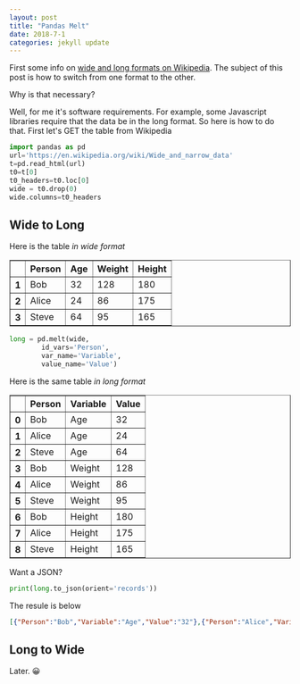 ```yaml
---
layout: post
title: "Pandas Melt"
date: 2018-7-1
categories: jekyll update
---
```


First some info on [wide and long formats on Wikipedia](https://en.wikipedia.org/wiki/Wide_and_narrow_data). The subject of this post is how to switch from one format to the other.

Why is that necessary? 

Well, for me it's software requirements. For example, some Javascript libraries require that the data be in the long format. So here is how to do that. First let's GET the table from Wikipedia

``` python
import pandas as pd
url='https://en.wikipedia.org/wiki/Wide_and_narrow_data'
t=pd.read_html(url)
t0=t[0]
t0_headers=t0.loc[0]
wide = t0.drop(0)
wide.columns=t0_headers
```

## Wide to Long

Here is the table *in wide format*

<table border="1" class="dataframe">
  <thead>
    <tr style="text-align: right;">
      <th></th>
      <th>Person</th>
      <th>Age</th>
      <th>Weight</th>
      <th>Height</th>
    </tr>
  </thead>
  <tbody>
    <tr>
      <th>1</th>
      <td>Bob</td>
      <td>32</td>
      <td>128</td>
      <td>180</td>
    </tr>
    <tr>
      <th>2</th>
      <td>Alice</td>
      <td>24</td>
      <td>86</td>
      <td>175</td>
    </tr>
    <tr>
      <th>3</th>
      <td>Steve</td>
      <td>64</td>
      <td>95</td>
      <td>165</td>
    </tr>
  </tbody>
</table>

``` python
long = pd.melt(wide,
        id_vars='Person',
        var_name='Variable', 
        value_name='Value')
```
Here is the same table *in long format*

<table border="1" class="dataframe">
  <thead>
    <tr style="text-align: right;">
      <th></th>
      <th>Person</th>
      <th>Variable</th>
      <th>Value</th>
    </tr>
  </thead>
  <tbody>
    <tr>
      <th>0</th>
      <td>Bob</td>
      <td>Age</td>
      <td>32</td>
    </tr>
    <tr>
      <th>1</th>
      <td>Alice</td>
      <td>Age</td>
      <td>24</td>
    </tr>
    <tr>
      <th>2</th>
      <td>Steve</td>
      <td>Age</td>
      <td>64</td>
    </tr>
    <tr>
      <th>3</th>
      <td>Bob</td>
      <td>Weight</td>
      <td>128</td>
    </tr>
    <tr>
      <th>4</th>
      <td>Alice</td>
      <td>Weight</td>
      <td>86</td>
    </tr>
    <tr>
      <th>5</th>
      <td>Steve</td>
      <td>Weight</td>
      <td>95</td>
    </tr>
    <tr>
      <th>6</th>
      <td>Bob</td>
      <td>Height</td>
      <td>180</td>
    </tr>
    <tr>
      <th>7</th>
      <td>Alice</td>
      <td>Height</td>
      <td>175</td>
    </tr>
    <tr>
      <th>8</th>
      <td>Steve</td>
      <td>Height</td>
      <td>165</td>
    </tr>
  </tbody>
</table>


Want a JSON?

``` python
print(long.to_json(orient='records'))
```

The resule is below

``` json
[{"Person":"Bob","Variable":"Age","Value":"32"},{"Person":"Alice","Variable":"Age","Value":"24"},{"Person":"Steve","Variable":"Age","Value":"64"},{"Person":"Bob","Variable":"Weight","Value":"128"},{"Person":"Alice","Variable":"Weight","Value":"86"},{"Person":"Steve","Variable":"Weight","Value":"95"},{"Person":"Bob","Variable":"Height","Value":"180"},{"Person":"Alice","Variable":"Height","Value":"175"},{"Person":"Steve","Variable":"Height","Value":"165"}]
```

## Long to Wide
Later. 😀
